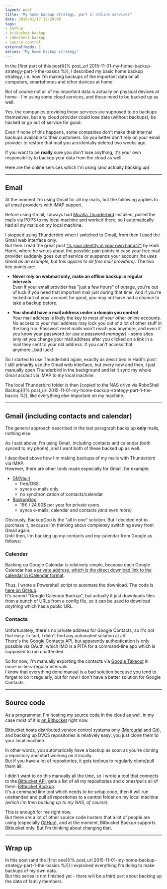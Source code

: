 ```yaml
---
layout: post
title: "My home backup strategy, part 2: Online services" 
date: 2016/01/17 13:24:00
tags:
- backup
- bitbucket-backup
- roboshell-backup
- source-control
externalfeeds: 1
series: "My home backup strategy"
---
```


In the [first part of this post]({% post_url 2015-11-01-my-home-backup-strategy-part-1-the-basics %}), I described my basic home backup strategy, i.e. how I'm making backups of the important data on all computers, smartphones and other devices at home.

But of course not all of my important data is actually on physical devices at home - I'm using some cloud services, and those need to be backed up as well.

Yes, the companies providing those services are supposed to do backups themselves, but any cloud provider could lose data (without backups), be hacked or go out of service for good.

Even if none of this happens, some companies don't make their internal backups available to their customers.
So you better don't rely on your email provider to restore that mail you accidentally deleted two weeks ago.

If you want to be **really** sure you don't lose anything, it's your own responsibility to backup your data from the cloud as well.

Here are the online services which I'm using (and actually backing up):

---

## Email

At the moment I'm using Gmail for all my mails, but the following applies to all email providers with IMAP support.

Before using Gmail, I always had [Mozilla Thunderbird](https://www.mozilla.org/en-US/thunderbird/) installed, pulled the mails via POP3 to my local machine and worked there, so I automatically had all my mails on my local machine. 

I stopped using Thunderbird when I switched to Gmail, from then I used the Gmail web interface only.  
But then I read the great post ["Is your identity in your own hands?"](http://hadihariri.com/2012/04/07/is-your-identity-in-your-own-hands/) by Hadi Hariri, where he writes about the possible pain points in case your free mail provider suddenly goes out of service or suspends your account *(he uses Gmail as an example, but this applies to all free mail providers)*. The two key points are:

- **Never rely on webmail only, make an offline backup in regular intervals**  
  Even if your email provider has "just a few hours" of outage, you're out of luck if you need that important mail just during that time. And if you're locked out of your account for good, you may not have had a chance to take a backup before.

- **You should have a mail address under a domain you control**  
  Your mail address is likely the key to most of your other online accounts. No access to your mail address may lock you out of a lot of other stuff in the long run. Passwort reset mails won't reach you anymore, and even if you know your password *(or use a password manager)* - some sites only let you change your mail address after you clicked on a link in a mail they sent to your old address. If you can't access that anymore...bad luck!


So I started to use Thunderbird again, exactly as described in Hadi's post:  
I still primarily use the Gmail web interface, but every now and then, I just manually open Thunderbird in the background and let it sync my whole Gmail accout via IMAP to my local machine.
  
The local Thunderbird folder is then [copied to the NAS drive via RoboShell Backup]({% post_url 2015-11-01-my-home-backup-strategy-part-1-the-basics %}), like everything else important on my machine.

---

## Gmail (including contacts and calendar)

The general approach described in the last paragraph backs up **only** mails, nothing else.

As I said above, I'm using Gmail, including contacts and calendar (both synced to my phone), and I want both of these backed up as well.

I described above how I'm making backups of my mails with Thunderbird via IMAP.   
However, there are other tools made especially for Gmail, for example:

- [GMVault](http://gmvault.org/)
	- free/OSS
	- syncs e-mails only
	- no synchronization of contacts/calendar
- [BackupGoo](http://www.backupgoo.com/)
	- 19€ / 24.90$ per year for private users
	- syncs e-mails, calendar and contacts *(and even more)*

Obviously, BackupGoo is the "all in one" solution. But I decided not to purchase it, because I'm thinking about completely switching away from Gmail again.  
Until then, I'm backing up my contacts and my calendar from Google as follows:


### Calendar

Backing up Google Calendar is relatively simple, because each Google Calendar has a [private address, which is the direct download link to the calendar in iCalendar format](https://support.google.com/calendar/answer/37648#view_only).

Thus, I wrote a Powershell script to automate the download. The code is [here on GitHub](https://github.com/christianspecht/google-calendar-backup).  
It's named "Google Calendar Backup", but actually it just downloads files from a bunch of URLs from a config file, so it can be used to download *anything* which has a public URL.


### Contacts

Unfortunately, there's no private address for Google Contacts, so it's not that easy. In fact, I didn't find any automated solution at all.  
There's the [Google Contacts API](https://developers.google.com/google-apps/contacts/v3/), but apparently authentication is only possible via OAuth, which IMO is a PITA for a command-line app which is supposed to run unattended.

So for now, I'm manually exporting the contacts via [Google Takeout](https://takeout.google.com/settings/takeout) in more-or-less-regular intervals.  
I know that everything done manual is a bad solution because you tend to forget to do it regularly, but for now I don't have a better solution for Google Contacts.

---

## Source code

As a programmer, I'm hosting my source code in the cloud as well, in my case most of it is [on Bitbucket](https://bitbucket.org/christianspecht) right now.

Bitbucket hosts distributed version control systems only ([Mercurial](https://www.mercurial-scm.org/) and [Git](https://git-scm.com/)), and backing up DVCS repositories is relatively easy: you just clone them to your local machine.

In other words, you automatically have a backup as soon as you're cloning a repository and start working on it locally.  
But if you have a lot of repositories, it gets tedious to regularly clone/pull them all.

I didn't want to do this manually all the time, so I wrote a tool that connects to the [Bitbucket API](https://confluence.atlassian.com/bitbucket/use-the-bitbucket-cloud-rest-apis-222724129.html), gets a list of all my repositories and clones/pulls all of them: [Bitbucket Backup](/bitbucket-backup/).  
It's a command line tool which needs to be setup once, then it will run unattended and pull all repositories to a central folder on my local machine *(which I'm then backing up to my NAS, of course)*.

This is enough for me right now.  
But there are a lot of other source code hosters that a lot of people are using (especially [GitHub](https://github.com/)), and at the moment, Bitbucket Backup supports Bitbucket only. But I'm thinking about changing that.

---

## Wrap up

In this post (and the [first one]({% post_url 2015-11-01-my-home-backup-strategy-part-1-the-basics %})) I explained everything I'm doing to make backups of my *own* data.  
But this series is not finished yet - there will be a third part about backing up the data of family members.